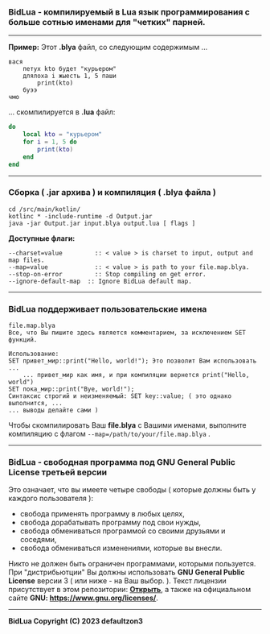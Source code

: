 ### BidLua - компилируемый в Lua язык программирования c больше сотнью именами для "четких" парней.
***
**Пример:** Этот **.blya** файл, со следующим содержимым ...
```
вася
    петух kto будет "курьером"
    длялоха i жыесть 1, 5 паши
        print(kto)
    буээ 
чмо
```
... скомпилируется в **.lua** файл:
```lua
do
    local kto = "курьером"
    for i = 1, 5 do
        print(kto)
    end
end 
```

***
### Сборка ( .jar архива ) и компиляция ( .blya файла )
```shell
cd /src/main/kotlin/
kotlinc * -include-runtime -d Output.jar
java -jar Output.jar input.blya output.lua [ flags ]
```
**Доступные флаги:**
```shell
--charset=value         :: < value > is charset to input, output and map files.
--map=value             :: < value > is path to your file.map.blya.
--stop-on-error         :: Stop compiling on get error.
--ignore-default-map  :: Ignore BidLua default map.
```
***
### BidLua поддерживает пользовательские имена
```
file.map.blya
Все, что Вы пишите здесь является комментарием, за исключением SET функций.

Использование:
SET привет_мир::print("Hello, world!"); Это позволит Вам использовать ...
    ... привет_мир как имя, и при компиляции вернется print("Hello, world")
SET пока_мир::print("Bye, world!");
Синтаксис строгий и неизменяемый: SET key::value; ( это однако выполнится, ...
... выводы делайте сами )
```
Чтобы скомпилировать Ваш **file.blya** c Вашими именами, выполните компиляцию с флагом `--map=/path/to/your/file.map.blya`
.
***
### BidLua - свободная программа под GNU General Public License третьей версии
Это означает, что вы имеете четыре свободы ( которые должны быть у каждого пользователя ):

- свобода применять программу в любых целях,
- свобода дорабатывать программу под свои нужды,
- свобода обмениваться программой со своими друзьями и соседями,
- свобода обмениваться изменениями, которые вы внесли.

Никто не должен быть ограничен программами, которыми пользуется. При "дистрибьютции" Вы должны использовать **GNU General Public License** версии 3 ( или ниже - на Ваш выбор. ). Текст лицензии присутствует в этом репозитории: **[Открыть](https://github.com/defaultzon3/BidLua/blob/main/LICENSE)**, а также на официальном сайте **GNU: https://www.gnu.org/licenses/**.
***
**BidLua Copyright (C) 2023 defaultzon3**
